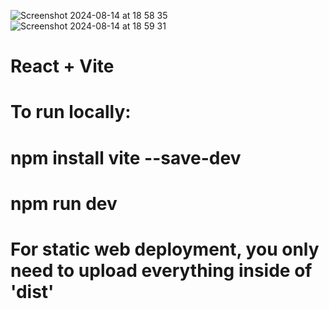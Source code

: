 ![Screenshot 2024-08-14 at 18 58 35](https://github.com/user-attachments/assets/772428c6-0bae-486f-aa59-d53865e670a1)
![Screenshot 2024-08-14 at 18 59 31](https://github.com/user-attachments/assets/5c7b0567-93f5-4763-9d10-49095be54707)

#  React + Vite 
#  To run locally: 
#  npm install vite --save-dev 
#  npm run dev 

#  For static web deployment, you only need to upload everything inside of 'dist'

